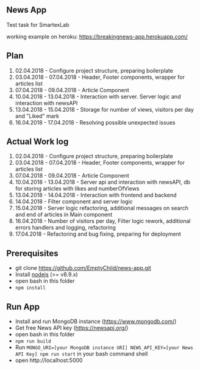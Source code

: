 ## News App
Test task for SmartexLab

working example on heroku: https://breakingnews-app.herokuapp.com/
## Plan
1) 02.04.2018 - Configure project structure, preparing boilerplate
2) 03.04.2018 - 07.04.2018 - Header, Footer components, wrapper for articles list
3) 07.04.2018 - 09.04.2018 - Article Component
4) 10.04.2018 - 13.04.2018 - Interaction with server. Server logic and interaction with newsAPI
5) 13.04.2018 - 15.04.2018 - Storage for number of views, visitors per day and "Liked" mark
6) 16.04.2018 - 17.04.2018 - Resolving possible unexpected issues

## Actual Work log
1) 02.04.2018 - Configure project structure, preparing boilerplate
2) 03.04.2018 - 07.04.2018 - Header, Footer components, wrapper for articles list
3) 07.04.2018 - 09.04.2018 - Article Component
4) 10.04.2018 - 13.04.2018 - Server api and interaction with newsAPI, db for storing articles with likes and numberOfViews
5) 13.04.2018 - 14.04.2018 - Interaction with frontend and backend
6) 14.04.2018 - Filter component and server logic
7) 15.04.2018 - Server logic refactoring, additional messages on search and end of articles in Main component
8) 16.04.2018 - Number of visitors per day, Filter logic rework, additional errors handlers and logging, refactoring
9) 17.04.2018 - Refactoring and bug fixing, preparing for deployment


## Prerequisites

* git clone https://github.com/EmptyChild/news-app.git
* Install [nodejs](https://nodejs.org/en/) (>= v8.9.x)
* open bash in this folder
* `npm install`

## Run App
* Install and run MongoDB instance (https://www.mongodb.com/)
* Get free News API key (https://newsapi.org/)
* open bash in this folder
* `npm run build`
* Run `MONGO_URI=[your MongoDB instance URI] NEWS_API_KEY=[your News API Key] npm run start` in your bash command shell
* open http://localhost:5000

